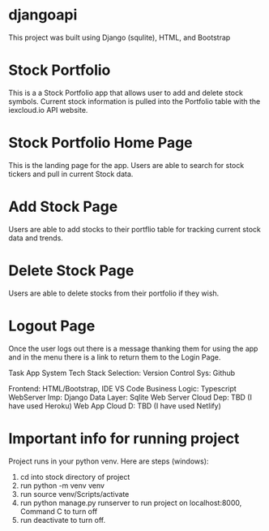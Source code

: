 # djangoapi
This project was built using Django (squlite), HTML, and Bootstrap

# Stock Portfolio
This is a a Stock Portfolio app that allows user to add and delete stock symbols.  Current stock information is pulled into the Portfolio table with the iexcloud.io API website. 

# Stock Portfolio Home Page
This is the landing page for the app.  Users are able to search for stock tickers and pull in current Stock data.

# Add Stock Page
Users are able to add stocks to their portflio table for tracking current stock data and trends. 

# Delete Stock Page
Users are able to delete stocks from their portfolio if they wish. 

# Logout Page
Once the user logs out there is a message thanking them for using the app and in the menu there is a link to return them to the Login Page.

Task App System Tech Stack Selection:
Version Control Sys: Github

Frontend: HTML/Bootstrap,  IDE VS Code
Business Logic: Typescript
WebServer Imp: Django
Data Layer: Sqlite
Web Server Cloud Dep: TBD (I have used Heroku)
Web App Cloud D: TBD (I have used Netlify)

# Important info for running project
Project runs in your python venv.  Here are steps (windows):
1. cd into stock directory of project
2. run python -m venv venv
3. run source venv/Scripts/activate
4. run python manage.py runserver to run project on localhost:8000, Command C to turn off
5. run deactivate to turn off.

